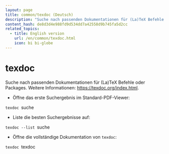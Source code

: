 ```yaml
---
layout: page
title: common/texdoc (Deutsch)
description: "Suche nach passenden Dokumentationen für (La)TeX Befehle oder Packages."
content_hash: de8d3d4e988fd9d534dd7a42558d9b745fa5d2cc
related_topics:
  - title: English version
    url: /en/common/texdoc.html
    icon: bi bi-globe
---
```

# texdoc

Suche nach passenden Dokumentationen für (La)TeX Befehle oder Packages.
Weitere Informationen: <https://texdoc.org/index.html>.

- Öffne das erste Suchergebnis im Standard-PDF-Viewer:

`texdoc `<span class="tldr-var badge badge-pill bg-dark-lm bg-white-dm text-white-lm text-dark-dm font-weight-bold">suche</span>

- Liste die besten Suchergebnisse auf:

`texdoc --list `<span class="tldr-var badge badge-pill bg-dark-lm bg-white-dm text-white-lm text-dark-dm font-weight-bold">suche</span>

- Öffne die vollständige Dokumentation von `texdoc`:

`texdoc `<span class="tldr-var badge badge-pill bg-dark-lm bg-white-dm text-white-lm text-dark-dm font-weight-bold">texdoc</span>
